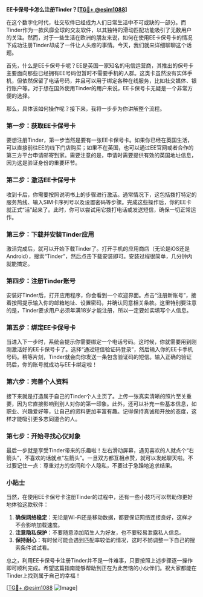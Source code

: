 **EE卡保号卡怎么注册Tinder？[[TG💪+ @esim1088](https://t.me/s/esim1088)]**

在这个数字化时代，社交软件已经成为人们日常生活中不可或缺的一部分。而Tinder作为一款风靡全球的交友软件，以其独特的滑动匹配功能吸引了无数用户的关注。然而，对于一些生活在欧洲的朋友来说，如何在使用EE卡保号卡的情况下成功注册Tinder却成了一件让人头疼的事情。今天，我们就来详细聊聊这个话题。

首先，什么是EE卡保号卡呢？EE是英国一家知名的电信运营商，其推出的保号卡主要面向那些已经拥有EE号码但暂时不需要手机的人群。这类卡虽然没有实体手机，但依然保留了电话号码，并且可以用于绑定各种在线服务，比如社交媒体、银行账户等。对于想在国外使用Tinder的用户来说，EE卡保号卡无疑是一个非常方便的选择。

那么，具体该如何操作呢？接下来，我将一步步为你讲解整个流程。

### 第一步：获取EE卡保号卡

要想注册Tinder，第一步当然是要有一张EE卡保号卡。如果你已经在英国生活，可以直接前往EE的线下门店购买；如果不在英国，也可以通过EE官网或者合作的第三方平台申请邮寄到家。需要注意的是，申请时需要提供有效的英国地址信息，因为这是验证身份的重要环节。

### 第二步：激活EE卡保号卡

收到卡后，你需要按照说明书上的步骤进行激活。通常情况下，这包括拨打特定的服务热线、输入SIM卡序列号以及设置密码等步骤。完成这些操作后，你的EE卡就正式“活”起来了。此时，你可以尝试用它拨打电话或发送短信，确保一切正常运作。

### 第三步：下载并安装Tinder应用

激活完成后，就可以开始下载Tinder了。打开手机的应用商店（无论是iOS还是Android），搜索“Tinder”，然后点击下载安装即可。安装过程很简单，几分钟内就能搞定。

### 第四步：注册Tinder账号

安装好Tinder后，打开应用程序，你会看到一个欢迎界面。点击“注册新账号”，接着按照提示输入你的邮箱地址、设置密码，并确认同意相关条款。这里特别要注意的是，Tinder要求用户必须年满18岁才能注册，所以一定要如实填写个人信息。

### 第五步：绑定EE卡保号卡

当进入下一步时，系统会提示你需要绑定一个电话号码。这时候，你就需要用到刚刚激活好的EE卡保号卡了。选择“通过短信验证码登录”，然后输入你的EE卡手机号码。稍等片刻，Tinder就会向你发送一条包含验证码的短信。输入正确的验证码后，你的账号就成功与EE卡绑定啦！

### 第六步：完善个人资料

接下来就是打造属于自己的Tinder个人主页了。上传一张真实清晰的照片至关重要，因为它直接影响到别人对你的第一印象。此外，还可以补充一些基本信息，如职业、兴趣爱好等，让自己的资料更加丰富有趣。记得保持真诚和开放的态度，这样才能吸引更多志同道合的人。

### 第七步：开始寻找心仪对象

最后一步就是享受Tinder带来的乐趣啦！左右滑动屏幕，遇见喜欢的人就点个“右箭头”，不喜欢的话就点“左箭头”。一旦双方都互相点赞，就可以发起聊天啦。不过要记住一点：尊重对方的空间和个人隐私，不要过于急躁地追求结果。

### 小贴士

当然，在使用EE卡保号卡注册Tinder的过程中，还有一些小技巧可以帮助你更好地体验这款软件：

1. **确保网络稳定**：无论是Wi-Fi还是移动数据，都要保证网络连接良好，这样才不会影响加载速度。
2. **注意隐私保护**：不要随意添加陌生人为好友，也不要轻易泄露私人信息。
3. **保持耐心**：有时候可能会遇到匹配率较低的情况，这时不妨调整一下自己的搜索条件试试看。

总之，利用EE卡保号卡注册Tinder并不是一件难事，只要按照上述步骤逐一操作即可顺利完成。希望这篇指南能够帮助到正在为此苦恼的小伙伴们。祝大家都能在Tinder上找到属于自己的幸福！

[[TG💪+ @esim1088](https://t.me/s/esim1088) ![Image](https://i.postimg.cc/4NQfJmqS/Snipaste-2025-05-13-00-14-12.png)]